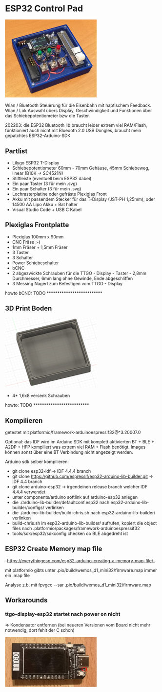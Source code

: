 # ESP32 Control Pad

<img src="img_control_pad.jpg" alt="Control Pad" width="300"/>

Wlan / Bluetooth Steuerung für die Eisenbahn mit haptischem Feedback. Wlan / Lok Auswahl übers Display, Geschwindigkeit und Funktionen über das Schiebepotentiometer bzw die Taster.

202203: die ESP32 Bluetooth lib braucht leider extrem viel RAM/Flash, funktioniert auch nicht mit Blueooth 2.0 USB Dongles, braucht mein gepatchtes ESP32-Arduino-SDK

## Partlist

* Lilygo ESP32 T-Display
* Schiebepotentiometer 60mm - 70mm Gehäuse, 45mm Schiebeweg, linear (B10K -> SC4521N)
* Stiftleiste (eventuell beim ESP32 dabei)
* Ein paar Taster (3 für mein .svg)
* Ein paar Schalter (3 für mein .svg)
* Lochrasterplatine oder gefräste Plexiglas Front
* Akku mit passendem Stecker für das T-Display (JST-PH 1,25mm), oder 14500 AA Lipo Akku + Bat halter
* Visual Studio Code + USB C Kabel

## Plexiglas Frontplatte

* Plexiglas 100mm x 90mm
* CNC Fräse ;-)
* 1mm Fräser + 1,5mm Fräser
* 3 Taster
* 3 Schalter
* Power Schiebeschalter
* bCNC
* 2 abgezwickte Schrauben für die TTGO - Display - Taster - 2,8mm Durchmesser, 6mm lang ohne Gewinde, Ende abgeschliffen
* 3 Messing Nagerl zum Befestigen vom TTGO - Display

howto bCNC: TODO **************************

## 3D Print Boden
<img src="img_control_pad_3d_boden.jpg" alt="Control Pad - Boden" width="300"/>

* 4* 1,6x8 versenk Schrauben

howto: TODO **************************

## Kompilieren

getestet mit platformio/framework-arduinoespressif32@^3.20007.0

Optional: das IDF wird im Arduino SDK mit komplett aktivierten BT + BLE + A2DP + HFP kompiliert was extrem viel RAM + Flash benötigt. Images können sonst über eine BT Verbindung nicht angezeigt werden.

Arduino sdk selber kompilieren:

* git clone esp32-idf -> IDF 4.4.4 branch
* git clone https://github.com/espressif/esp32-arduino-lib-builder.git -> IDF 4.4 branch
* git clone arduino-esp32 -> irgendeinen release branch welcher IDF 4.4.4 verwendet
* unter components/arduino softlink auf arduino-esp32 anlegen
* die ./arduino-lib-builder/defaultconf.esp32 nach esp32-arduino-lib-builder/configs/ verlinken
* die ./arduino-lib-builder/build-chris.sh nach esp32-arduino-lib-builder/ verlinken
* build-chris.sh im esp32-arduino-lib-builder/ aufrufen, kopiert die object files nach .platformio/packages/framework-arduinoespressif32
* tools/sdk/esp32/sdkconfig checken ob BLE abgedreht ist


## ESP32 Create Memory map file
-https://everythingesp.com/esp32-arduino-creating-a-memory-map-file/-

mit platformio gibts unter .pio/build/wemos_d1_mini32/firmware.map immer ein .map file

Analyse z.b. mit fpvgcc --sar .pio/build/wemos_d1_mini32/firmware.map


## Workarounds

### ttgo-display-esp32 startet nach power on nicht
=> Kondensator entfernen (bei neueren Versionen vom Board nicht mehr notwendig, dort fehlt der C schon)

<img src="ttgo-t-display-gpio0-capacitor.jpg" alt="gpio0 capacitor" width="300"/>
